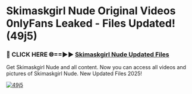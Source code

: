 # Skimaskgirl Nude Original Videos 0nlyFans Leaked - Files Updated! (49j5)

<h3>🔴 CLICK HERE 🌐==►► <a href="https://tinyurl.com/yc6ubb5a" rel="nofollow">Skimaskgirl Nude Updated Files</a></h3>

Get Skimaskgirl Nude and all content. Now you can access all videos and pictures of Skimaskgirl Nude. New Updated Files 2025!

[![49j5](https://i.imgur.com/7eu0CRL.gif)](https://tinyurl.com/yc6ubb5a)
